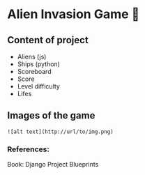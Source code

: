 ﻿# Alien Invasion Game 📰

## Content of project

 - Aliens (js)
 - Ships (python)
 - Scoreboard
 - Score
 - Level difficulty
 - Lifes
 
 ## Images of the game
 ```git
![alt text](http://url/to/img.png)
```
 
 ### References:
 Book: Django Project Blueprints

